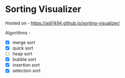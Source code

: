 # Sorting Visualizer

Hosted on - https://adi1494.github.io/sorting-visualizer/

Algorithms -
- [x] merge sort
- [x] quick sort
- [ ] heap sort
- [x] bubble sort
- [x] insertion sort
- [x] selection sort
